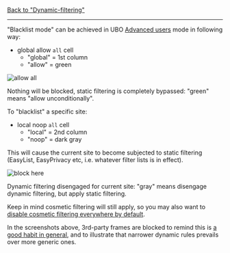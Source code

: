 [Back to "Dynamic-filtering"](https://github.com/gorhill/uBlock/wiki/Dynamic-filtering)

***

"Blacklist mode" can be achieved in UBO [Advanced users](https://github.com/gorhill/uBlock/wiki/Advanced-user-features) mode in following way:

- global allow `all` cell
    - "global" = 1st column
    - "allow" = green

![allow all](https://vgy.me/WyvT5C.png)

Nothing will be blocked, static filtering is completely bypassed: "green" means "allow unconditionally".

To "blacklist" a specific site:

- local noop `all` cell
    - "local" = 2nd column
    - "noop" = dark gray

This will cause the current site to become subjected to static filtering (EasyList, EasyPrivacy etc, i.e. whatever filter lists is in effect).

![block here](https://vgy.me/SnYE6y.png)

Dynamic filtering disengaged for current site: "gray" means disengage dynamic filtering, but apply static filtering.

Keep in mind cosmetic filtering will still apply, so you may also want to [disable cosmetic filtering everywhere by default](https://github.com/gorhill/uBlock/wiki/Per-site-switches#no-cosmetic-filtering).

In the screenshots above, 3rd-party frames are blocked to remind this is [a good habit in general](https://github.com/gorhill/uBlock/wiki/Dynamic-filtering:-Benefits-of-blocking-3rd-party-iframe-tags), and to illustrate that narrower dynamic rules prevails over more generic ones.